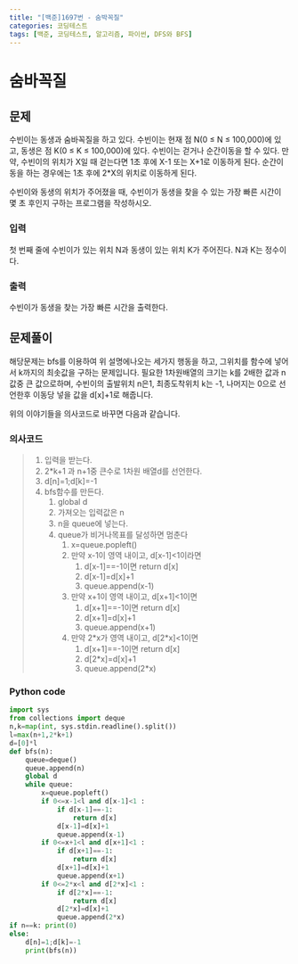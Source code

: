 ```yaml
---
title: "[백준]1697번 - 숨박꼭질"
categories: 코딩테스트
tags: [백준, 코딩테스트, 알고리즘, 파이썬, DFS와 BFS]
---
```


# 숨바꼭질

## 문제

수빈이는 동생과 숨바꼭질을 하고 있다. 수빈이는 현재 점 N(0 ≤ N ≤ 100,000)에 있고, 동생은 점 K(0 ≤ K ≤ 100,000)에 있다. 수빈이는 걷거나 순간이동을 할 수 있다. 만약, 수빈이의 위치가 X일 때 걷는다면 1초 후에 X-1 또는 X+1로 이동하게 된다. 순간이동을 하는 경우에는 1초 후에 2*X의 위치로 이동하게 된다.

수빈이와 동생의 위치가 주어졌을 때, 수빈이가 동생을 찾을 수 있는 가장 빠른 시간이 몇 초 후인지 구하는 프로그램을 작성하시오.

### 입력

첫 번째 줄에 수빈이가 있는 위치 N과 동생이 있는 위치 K가 주어진다. N과 K는 정수이다.

### 출력

수빈이가 동생을 찾는 가장 빠른 시간을 출력한다.

## 문제풀이

해당문제는 bfs를 이용하여 위 설명에나오는 세가지 행동을 하고, 그위치를 함수에 넣어서 k까지의 최솟값을 구하는 문제입니다. 필요한 1차원배열의 크기는 k를 2배한 값과 n값중 큰 값으로하며, 수빈이의 출발위치 n은1, 최종도착위치 k는 -1, 나머지는 0으로 선언한후 이동당 넣을 값을 d[x]+1로 해줍니다.

위의 이야기들을 의사코드로 바꾸면 다음과 같습니다.

### 의사코드

> 1. 입력을 받는다.
> 2. 2*k+1 과 n+1중 큰수로 1차원 배열d를 선언한다.
> 3. d[n]=1;d[k]=-1
> 4. bfs함수를 만든다.
>    1. global d
>    2. 가져오는 입력값은 n
>    3. n을 queue에 넣는다.
>    4. queue가 비거나목표를 달성하면 멈춘다
>       1. x=queue.popleft()
>       2. 만약 x-1이 영역 내이고, d[x-1]<1이라면
>          1. d[x-1]==-1이면 return d[x]
>          2. d[x-1]=d[x]+1
>          3. queue.append(x-1)
>       3. 만약 x+1이 영역 내이고, d[x+1]<1이면
>          1. d[x+1]==-1이면 return d[x]
>          2. d[x+1]=d[x]+1
>          3. queue.append(x+1)
>       4. 만약 2*x가 영역 내이고, d[2\*x]<1이면
>          1. d[x+1]==-1이면 return d[x]
>          2. d[2\*x]=d[x]+1
>          3. queue.append(2*x)

### Python code

```python
import sys
from collections import deque
n,k=map(int, sys.stdin.readline().split())
l=max(n+1,2*k+1)
d=[0]*l
def bfs(n):
    queue=deque()
    queue.append(n)
    global d
    while queue:
        x=queue.popleft()
        if 0<=x-1<l and d[x-1]<1 :
            if d[x-1]==-1:
                return d[x]
            d[x-1]=d[x]+1
            queue.append(x-1)
        if 0<=x+1<l and d[x+1]<1 :
            if d[x+1]==-1:
                return d[x]
            d[x+1]=d[x]+1
            queue.append(x+1)
        if 0<=2*x<l and d[2*x]<1 :
            if d[2*x]==-1:
                return d[x]
            d[2*x]=d[x]+1
            queue.append(2*x)
if n==k: print(0)
else:
    d[n]=1;d[k]=-1
    print(bfs(n))
```

